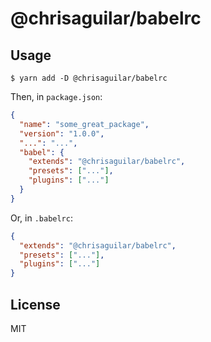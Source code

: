 # @chrisaguilar/babelrc

## Usage

`$ yarn add -D @chrisaguilar/babelrc`

Then, in `package.json`:
```json
{
  "name": "some_great_package",
  "version": "1.0.0",
  "...": "...",
  "babel": {
    "extends": "@chrisaguilar/babelrc",
    "presets": ["..."],
    "plugins": ["..."]
  }
}
```

Or, in `.babelrc`:
```json
{
  "extends": "@chrisaguilar/babelrc",
  "presets": ["..."],
  "plugins": ["..."]
}
```

## License
MIT
